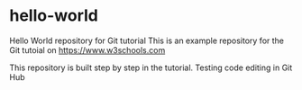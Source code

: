 # hello-world
Hello World repository for Git tutorial
This is an example repository for the Git tutoial on https://www.w3schools.com

This repository is built step by step in the tutorial.
Testing code editing in Git Hub
